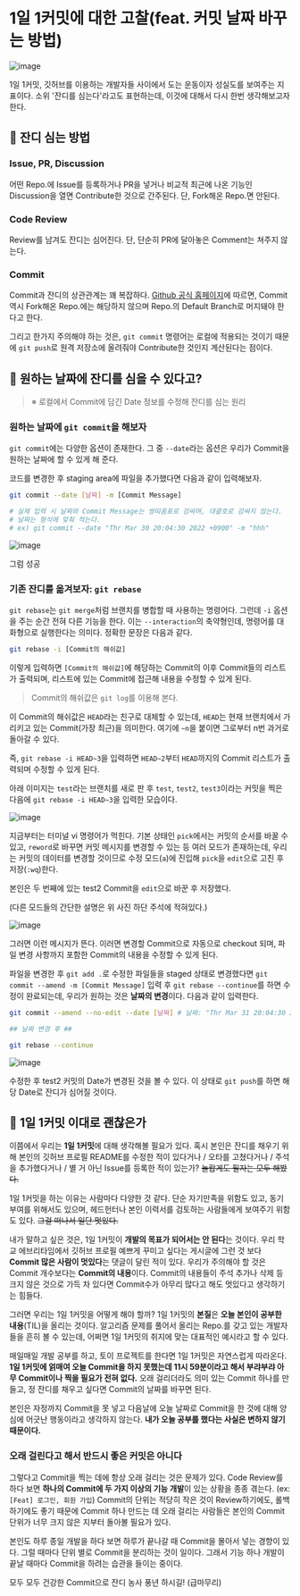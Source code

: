 # 1일 1커밋에 대한 고찰(feat. 커밋 날짜 바꾸는 방법)

![image](https://i.imgur.com/IQMfDli.png)

1일 1커밋, 깃허브를 이용하는 개발자들 사이에서 도는 운동이자 성실도를 보여주는 지표이다. 소위 '잔디를 심는다'라고도 표현하는데, 이것에 대해서 다시 한번 생각해보고자 한다.

## 🌱 잔디 심는 방법

### Issue, PR, Discussion

어떤 Repo.에 Issue를 등록하거나 PR을 넣거나 비교적 최근에 나온 기능인 Discussion을 열면 Contribute한 것으로 간주된다. 단, Fork해온 Repo.면 안된다.

### Code Review

Review를 남겨도 잔디는 심어진다. 단, 단순히 PR에 달아놓은 Comment는 쳐주지 않는다.

### Commit

Commit과 잔디의 상관관계는 꽤 복잡하다.
[Github 공식 홈페이지](https://docs.github.com/en/account-and-profile/setting-up-and-managing-your-github-profile/managing-contribution-graphs-on-your-profile/why-are-my-contributions-not-showing-up-on-my-profile)에 따르면, Commit 역시 Fork해온 Repo.에는 해당하지 않으며 Repo.의 Default Branch로 머지돼야 한다고 한다.

그리고 한가지 주의해야 하는 것은, `git commit` 명령어는 로컬에 적용되는 것이기 때문에 `git push`로 원격 저장소에 올려줘야 Contribute한 것인지 계산된다는 점이다.

## 🌱 원하는 날짜에 잔디를 심을 수 있다고?

> ※ 로컬에서 Commit에 담긴 Date 정보를 수정해 잔디를 심는 원리

### 원하는 날짜에 `git commit`을 해보자

`git commit`에는 다양한 옵션이 존재한다. 그 중 `--date`라는 옵션은 우리가 Commit을 원하는 날짜에 할 수 있게 해 준다.

코드를 변경한 후 staging area에 파일을 추가했다면 다음과 같이 입력해보자.

```bash
git commit --date [날짜] -m [Commit Message] 

# 실제 입력 시 날짜와 Commit Message는 쌍따옴표로 감싸며, 대괄호로 감싸지 않는다.
# 날짜는 형식에 맞춰 적는다.
# ex) git commit --date "Thr Mar 30 20:04:30 2022 +0900" -m "hhh"
```

![image](https://i.imgur.com/HNjjQHI.png)

그럼 성공

### 기존 잔디를 옮겨보자: `git rebase`

`git rebase`는 `git merge`처럼 브랜치를 병합할 때 사용하는 명령어다.
그런데 `-i` 옵션을 주는 순간 전혀 다른 기능을 한다. 이는 `--interaction`의 축약형인데, 명령어를 대화형으로 실행한다는 의미다.
정확한 문장은 다음과 같다.

```bash
git rebase -i [Commit의 해쉬값]
```

이렇게 입력하면 `[Commit의 해쉬값]`에 해당하는 Commit의 이후 Commit들의 리스트가 출력되며, 리스트에 있는 Commit에 접근해 내용을 수정할 수 있게 된다.

> Commit의 해쉬값은 `git log`를 이용해 본다.

이 Commit의 해쉬값은 `HEAD`라는 친구로 대체할 수 있는데, `HEAD`는 현재 브랜치에서 가리키고 있는 Commit(가장 최근)을 의미한다. 여기에 `~n`을 붙이면 그로부터 n번 과거로 돌아갈 수 있다.

즉, `git rebase -i HEAD~3`을 입력하면 `HEAD~2`부터 `HEAD`까지의 Commit 리스트가 출력되며 수정할 수 있게 된다.

아래 이미지는 `test`라는 브랜치를 새로 판 후 `test`, `test2`, `test3`이라는 커밋을 찍은 다음에 `git rebase -i HEAD~3`을 입력한 모습이다.

![image](https://i.imgur.com/IXOK7GG.png)

지금부터는 터미널 vi 명령어가 먹힌다.
기본 상태인 `pick`에서는 커밋의 순서를 바꿀 수 있고, `reword`로 바꾸면 커밋 메시지를 변경할 수 있는 등 여러 모드가 존재하는데, 우리는 커밋의 데이터를 변경할 것이므로 수정 모드(`a`)에 진입해 `pick`을 `edit`으로 고친 후 저장(`:wq`)한다.

본인은 두 번째에 있는 test2 Commit을 `edit`으로 바꾼 후 저장했다.

(다른 모드들의 간단한 설명은 위 사진 하단 주석에 적혀있다.)

![image](https://i.imgur.com/NlMtKPv.png)

그러면 이런 메시지가 뜬다.
이러면 변경할 Commit으로 자동으로 checkout 되며, 파일 변경 사항까지 포함한 Commit의 내용을 수정할 수 있게 된다.

파일을 변경한 후 `git add .`로 수정한 파일들을 staged 상태로 변경했다면 `git commit --amend -m [Commit Message]` 입력 후 `git rebase --continue`를 하면 수정이 완료되는데, 우리가 원하는 것은 **날짜의 변경**이다. 다음과 같이 입력한다.

```bash
git commit --amend --no-edit --date [날짜] # 날짜: "Thr Mar 31 20:04:30 2022 +0900"

## 날짜 변경 후 ##

git rebase --continue

```

![image](https://i.imgur.com/uIw1YvB.png)

수정한 후 test2 커밋의 Date가 변경된 것을 볼 수 있다.
이 상태로 `git push`를 하면 해당 Date로 잔디가 심어질 것이다.

## 🌱 1일 1커밋 이대로 괜찮은가

이쯤에서 우리는 **1일 1커밋**에 대해 생각해볼 필요가 있다.
혹시 본인은 잔디를 채우기 위해 본인의 깃허브 프로필 README를 수정한 적이 있다거나 / 오타를 고쳤다거나 / 주석을 추가했다거나 / 별 거 아닌 Issue를 등록한 적이 있는가? ~~놀랍게도 필자는 모두 해봤다.~~

1일 1커밋을 하는 이유는 사람마다 다양한 것 같다. 단순 자기만족을 위함도 있고, 동기 부여를 위해서도 있으며, 헤드헌터나 본인 이력서를 검토하는 사람들에게 보여주기 위함도 있다. ~~그걸 떠나서 일단 멋있다.~~

내가 말하고 싶은 것은, 1일 1커밋이 **개발의 목표가 되어서는 안 된다**는 것이다. 우리 학교 에브리타임에서 깃허브 프로필 예쁘게 꾸미고 싶다는 게시글에 그런 것 보다 **Commit 많은 사람이 멋있다**는 댓글이 달린 적이 있다. 우리가 주의해야 할 것은 Commit 개수보다는 **Commit의 내용**이다. Commit의 내용들이 주석 추가나 삭제 등 크지 않은 것으로 가득 차 있다면 Commit수가 아무리 많다고 해도 멋있다고 생각하기는 힘들다.

그러면 우리는 1일 1커밋을 어떻게 해야 할까? 1일 1커밋의 **본질**은 **오늘 본인이 공부한 내용**(TIL)을 올리는 것이다. 알고리즘 문제를 풀어서 올리는 Repo.를 갖고 있는 개발자들을 흔히 볼 수 있는데, 어쩌면 1일 1커밋의 취지에 맞는 대표적인 예시라고 할 수 있다.

매일매일 개발 공부를 하고, 토이 프로젝트를 한다면 1일 1커밋은 자연스럽게 따라온다. **1일 1커밋에 얽매여 오늘 Commit을 하지 못했는데 11시 59분이라고 해서 부랴부랴 아무 Commit이나 찍을 필요가 전혀 없다.** 오래 걸리더라도 의미 있는 Commit 하나를 만들고, 정 잔디를 채우고 싶다면 Commit의 날짜를 바꾸면 된다.

본인은 자정까지 Commit을 못 넣고 다음날에 오늘 날짜로 Commit을 한 것에 대해 양심에 어긋난 행동이라고 생각하지 않는다. **내가 오늘 공부를 했다는 사실은 변하지 않기 때문이다.**

### 오래 걸린다고 해서 반드시 좋은 커밋은 아니다

그렇다고 Commit을 찍는 데에 항상 오래 걸리는 것은 문제가 있다. Code Review를 하다 보면 **하나의 Commit에 두 가지 이상의 기능 개발**이 있는 상황을 종종 겪는다. (ex: `[Feat] 로그인, 회원 가입`) Commit의 단위는 적당히 작은 것이 Review하기에도, 롤백하기에도 좋기 때문에 Commit 하나 만드는 데 오래 걸리는 사람들은 본인의 Commit 단위가 너무 크지 않은 지부터 돌아볼 필요가 있다.

본인도 하루 종일 개발을 하다 보면 하루가 끝나갈 때 Commit을 몰아서 넣는 경향이 있다. 그럴 때마다 단위 별로 Commit을 분리하는 것이 일이다. 그래서 기능 하나 개발이 끝날 때마다 Commit을 하려는 습관을 들이는 중이다.

모두 모두 건강한 Commit으로 잔디 농사 풍년 하시길! (급마무리)
